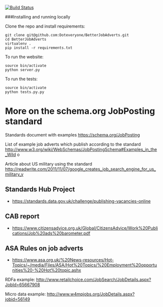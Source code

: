 [![Build Status](https://travis-ci.org/Doteveryone/BetterJobAdverts.svg?branch=master)](https://travis-ci.org/Doteveryone/BetterJobAdverts)

###Installing and running locally

Clone the repo and install requirements:

```
git clone git@github.com:Doteveryone/BetterJobAdverts.git
cd BetterJobAdverts
virtualenv .
pip install -r requirements.txt
```

To run the website:

```
source bin/activate
python server.py
```

To run the tests:
```
source bin/activate
python tests.py.py
```







More on the schema.org JobPosting standard
==============================

Standards document with examples
    https://schema.org/JobPosting

List of example job adverts which publish according to the standard
    http://www.w3.org/wiki/WebSchemas/JobPostingSchema#Examples_in_the_Wild
o

Article about US military using the standard
    http://readwrite.com/2011/11/07/google_creates_job_search_engine_for_us_military_v


## Standards Hub Project

* https://standards.data.gov.uk/challenge/publishing-vacancies-online

## CAB report

* https://www.citizensadvice.org.uk/Global/CitizensAdvice/Work%20Publications/Job%20ads%20barometer.pdf

## ASA Rules on job adverts

* https://www.asa.org.uk/%20News-resources/Hot-Topics/~/media/Files/ASA/Hot%20Topics/%20Employment%20opportunities%20-%20Hot%20topic.ashx


RDFa example: http://www.retailchoice.com/JobSearch/JobDetails.aspx?JobId=65667908

Micro data example: http://www.w4mpjobs.org/JobDetails.aspx?jobid=56149
